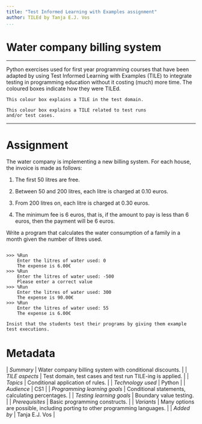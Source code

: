 ```yaml
---
title: "Test Informed Learning with Examples assignment"
author: TILEd by Tanja E.J. Vos
...
```


# Water company billing system



------------------------------------------------------------------------

Python exercises used for first year programming courses that
have been adapted by using Test Informed Learning with Examples (TILE)
to integrate testing in programming education without it costing (much)
more time. The coloured boxes indicate how they were TILEd.

```testdomaintile
This colour box explains a TILE in the test domain.
```

```testruntile
This colour box explains a TILE related to test runs 
and/or test cases.
```
------------------------------------------------------------------------

# Assignment


The water company is implementing a new billing system. For each
house, the invoice is made as follows:

1.  The first 50 litres are free.

2.  Between 50 and 200 litres, each litre is charged at 0.10 euros.

3.  From 200 litres on, each litre is charged at 0.30 euros.

4.  The minimum fee is 6 euros, that is, if the amount to pay is
    less than 6 euros, then the payment will be 6 euros.

Write a program that calculates the water consumption of a family in
a month given the number of litres used.

```small

>>> %Run 
    Enter the litres of water used: 0
    The expense is 6.00€
>>> %Run 
    Enter the litres of water used: -500
    Please enter a correct value
>>> %Run 
    Enter the litres of water used: 300
    The expense is 90.00€
>>> %Run 
    Enter the litres of water used: 55
    The expense is 6.00€
```

```testruntile
Insist that the students test their programs by giving them example
test executions.
```


# Metadata

| *Summary*                     | Water company billing system with conditional discounts. |
| *TILE aspects*                | Test domain, test cases and test run TILE-ing is applied. |
| *Topics*                      | Conditional application of rules. |
| *Technology used*             | Python |
| *Audience*                    | CS1 |
| *Programming learning goals*  | Conditional statements, calculating percentages. |
| *Testing learning goals*      | Boundary value testing. |
| *Prerequisites*               | Basic programming constructs. |
| *Variants*                    | Many options are possible, including porting to other programming languages. | 
| *Added by*                    | Tanja E.J. Vos |   

